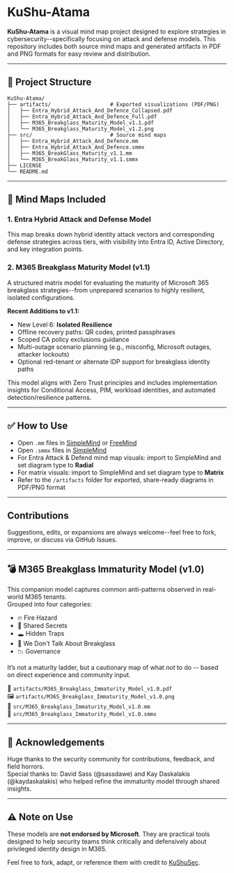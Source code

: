 # KuShu-Atama

**KuShu-Atama** is a visual mind map project designed to explore strategies in cybersecurity--specifically focusing on attack and defense models. This repository includes both source mind maps and generated artifacts in PDF and PNG formats for easy review and distribution.

---

## 📁 Project Structure

```
KuShu-Atama/
├── artifacts/                   # Exported visualizations (PDF/PNG)
│   ├── Entra_Hybrid_Attack_And_Defence_Collapsed.pdf
│   ├── Entra_Hybrid_Attack_And_Defence_Full.pdf
│   ├── M365_Breakglass_Maturity_Model_v1.1.pdf
│   └── M365_Breakglass_Maturity_Model_v1.2.png
├── src/                         # Source mind maps
│   ├── Entra_Hybrid_Attack_And_Defence.mm
│   ├── Entra_Hybrid_Attack_And_Defence.smmx
│   ├── M365_BreakGlass_Maturity_v1.1.mm
│   └── M365_BreakGlass_Maturity_v1.1.smmx
├── LICENSE
└── README.md
```

---

## 🧠 Mind Maps Included

### 1. Entra Hybrid Attack and Defense Model
This map breaks down hybrid identity attack vectors and corresponding defense strategies across tiers, with visibility into Entra ID, Active Directory, and key integration points.

### 2. M365 Breakglass Maturity Model (v1.1)
A structured matrix model for evaluating the maturity of Microsoft 365 breakglass strategies--from unprepared scenarios to highly resilient, isolated configurations.

**Recent Additions to v1.1:**
- New Level 6: **Isolated Resilience**
- Offline recovery paths: QR codes, printed passphrases
- Scoped CA policy exclusions guidance
- Multi-outage scenario planning (e.g., misconfig, Microsoft outages, attacker lockouts)
- Optional red-tenant or alternate IDP support for breakglass identity paths

This model aligns with Zero Trust principles and includes implementation insights for Conditional Access, PIM, workload identities, and automated detection/resilience patterns.

---

## ✅ How to Use

- Open `.mm` files in [SimpleMind](https://simplemind.eu) or [FreeMind](http://freemind.sourceforge.net/wiki/index.php/Main_Page)
- Open `.smmx` files in [SimpleMind](https://simplemind.eu)
- For Entra Attack & Defend mind map visuals: import to SimpleMind and set diagram type to **Radial**
- For matrix visuals: import to SimpleMind and set diagram type to **Matrix**
- Refer to the `/artifacts` folder for exported, share-ready diagrams in PDF/PNG format

---

## Contributions

Suggestions, edits, or expansions are always welcome--feel free to fork, improve, or discuss via GitHub Issues.

---

## 💣 M365 Breakglass Immaturity Model (v1.0)

This companion model captures common anti-patterns observed in real-world M365 tenants.  
Grouped into four categories:
- 🔥 Fire Hazard
- 🔑 Shared Secrets
- 🕳️ Hidden Traps
- 🙈 We Don't Talk About Breakglass
- 📉 Governance

It’s not a maturity ladder, but a cautionary map of what *not* to do -- based on direct experience and community input.

📄 `artifacts/M365_Breakglass_Immaturity_Model_v1.0.pdf`  
🖼️ `artifacts/M365_Breakglass_Immaturity_Model_v1.0.png`  
🧠 `src/M365_Breakglass_Immaturity_Model_v1.0.mm`  
🧠 `src/M365_Breakglass_Immaturity_Model_v1.0.smmx`

---

## 🙏 Acknowledgements

Huge thanks to the security community for contributions, feedback, and field horrors.  
Special thanks to: David Sass (@sassdawe) and Kay Daskalakis (@kaydaskalakis) who helped refine the immaturity model through shared insights.

---

## ⚠️ Note on Use

These models are **not endorsed by Microsoft**. They are practical tools designed to help security teams think critically and defensively about privileged identity design in M365.

Feel free to fork, adapt, or reference them with credit to [KuShuSec](https://github.com/KuShuSec).